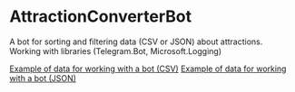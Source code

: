 # AttractionConverterBot
A bot for sorting and filtering data (CSV or JSON) about attractions. Working with libraries (Telegram.Bot, Microsoft.Logging)

[Example of data for working with a bot (CSV)](attraction-TC(example).csv)
[Example of data for working with a bot (JSON)](attraction-TC(example).json)
